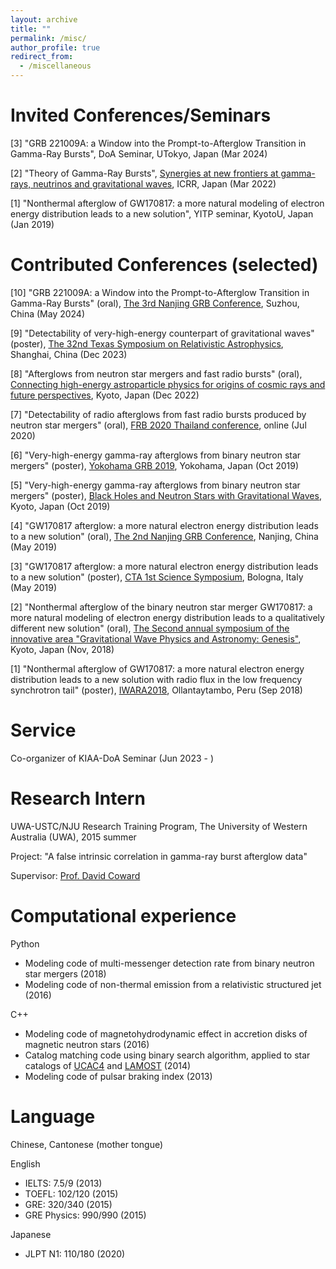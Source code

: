 ```yaml
---
layout: archive
title: ""
permalink: /misc/
author_profile: true
redirect_from:
  - /miscellaneous
---
```


Invited Conferences/Seminars
======
[3] "GRB 221009A: a Window into the Prompt-to-Afterglow Transition in Gamma-Ray Bursts", DoA Seminar, UTokyo, Japan (Mar 2024)

[2] "Theory of Gamma-Ray Bursts", [Synergies at new frontiers at gamma-rays, neutrinos and gravitational waves](https://indico.icrr.u-tokyo.ac.jp/event/694/overview), ICRR, Japan (Mar 2022)

[1] "Nonthermal afterglow of GW170817: a more natural modeling of electron energy distribution leads to a new solution", YITP seminar, KyotoU, Japan (Jan 2019)


Contributed Conferences (selected)
======
[10] "GRB 221009A: a Window into the Prompt-to-Afterglow Transition in Gamma-Ray Bursts" (oral), [The 3rd Nanjing GRB Conference](http://grb2024.scientistsupport.com.cn:8088), Suzhou, China (May 2024)

[9] "Detectability of very-high-energy counterpart of gravitational waves" (poster), [The 32nd Texas Symposium on Relativistic Astrophysics](https://indico-tdli.sjtu.edu.cn/event/1582/), Shanghai, China (Dec 2023)

[8] "Afterglows from neutron star mergers and fast radio bursts" (oral), [Connecting high-energy astroparticle physics
for origins of cosmic rays and future perspectives](http://www2.yukawa.kyoto-u.ac.jp/~crphys2020/), Kyoto, Japan (Dec 2022)

[7] "Detectability of radio afterglows from fast radio bursts produced by neutron star mergers" (oral), [FRB 2020 Thailand conference](http://frb2020.phys.wvu.edu/about.html), online (Jul 2020)

[6] "Very-high-energy gamma-ray afterglows from binary neutron star mergers" (poster), [Yokohama GRB 2019](http://yokohamagrb2019.wikidot.com), Yokohama, Japan (Oct 2019)

[5] "Very-high-energy gamma-ray afterglows from binary neutron star mergers" (poster), [Black Holes and Neutron Stars with Gravitational Waves](http://www2.yukawa.kyoto-u.ac.jp/~mmgw2019/YKIS/index.php), Kyoto, Japan (Oct 2019)

[4] "GW170817 afterglow: a more natural electron energy distribution leads to a new solution" (oral), [The 2nd Nanjing GRB Conference](http://grb2024.scientistsupport.com.cn:8088/blog/news-2/more-about-nanjing-grb-conference-history-6), Nanjing, China (May 2019)

[3] "GW170817 afterglow: a more natural electron energy distribution leads to a new solution" (poster), [CTA 1st Science Symposium](https://indico.cta-observatory.org/event/1946/timetable/), Bologna, Italy (May 2019)

[2] "Nonthermal afterglow of the binary neutron star merger GW170817: a more natural modeling of electron energy distribution leads to a qualitatively different new solution" (oral), [The Second annual symposium of the innovative area "Gravitational Wave Physics and Astronomy: Genesis"](https://www.yukawa.kyoto-u.ac.jp/seminar/s52468?lang=en-GB), Kyoto, Japan (Nov, 2018)

[1] "Nonthermal afterglow of GW170817: a more natural electron energy distribution leads to a new solution with radio flux in the low frequency synchrotron tail" (poster), [IWARA2018](https://indico.cern.ch/event/646046/), Ollantaytambo, Peru (Sep 2018)


Service
======
Co-organizer of KIAA-DoA Seminar (Jun 2023 - )


Research Intern
======
UWA-USTC/NJU Research Training Program, The University of Western Australia (UWA), 2015 summer

Project: "A false intrinsic correlation in gamma-ray burst afterglow data"

Supervisor: [Prof. David Coward](https://research-repository.uwa.edu.au/en/persons/david-coward)


Computational experience
======
Python 
  * Modeling code of multi-messenger detection rate from binary neutron star mergers (2018)
  * Modeling code of non-thermal emission from a relativistic structured jet (2016)

C++
  * Modeling code of magnetohydrodynamic effect in accretion disks of magnetic neutron stars (2016)
  * Catalog matching code using binary search algorithm, applied to star catalogs of [UCAC4](https://irsa.ipac.caltech.edu/data/UCAC4/ucac4.html) and [LAMOST](http://www.lamost.org/dr7/v2.0/catalogue) (2014)
  * Modeling code of pulsar braking index (2013)

Language
======
Chinese, Cantonese (mother tongue)

English
  * IELTS: 7.5/9 (2013)
  * TOEFL: 102/120 (2015)
  * GRE: 320/340 (2015)
  * GRE Physics: 990/990 (2015)

Japanese
  * JLPT N1: 110/180 (2020)
